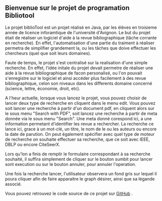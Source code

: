 ## Bienvenue sur le projet de programation Bibliotool

Le projet biblioTool est un projet réalisé en Java, par les élèves en troisieme année de licence inforamtique de l'université d'Avignon. Le but du projet était de réaliser un logiciel d'aide à la revue bibliographique (tâche corrante en recherche). En effet, l'automatisation d'une partie du traiment à réaliser permetra de simplifier grandement la, ou les tâches que doive effectuer les chercheurs (quel que soit leurs domaines).

Faute de temps, le projet s'est centralisé sur la realisation d'une simple recherche. En effet, l'idée initale du projet devait permetre de réaliser une aide à la revue bibliographique de facon personalisé, ou l'on pouvait s'enregistre sur le logiciel et ainsi accéder plus facilement à des revue bibliographique, celon son niveaux dans les differents domaine concerné (science, lettre, économie, droit, etc).

A l'heur actuelle, lorsque vous lancez le projet, vous pouvez choisir de lancer deux type de recherche en cliquent dans le menu edit.
Vous pouvez soit lancer une recherche à partir d'un document pdf, en cliquent alors sur le sous menu "Search with PDF", soit lancez une recherche à partir de meta donnée via le sous menu "Search". Une meta donné corespond ici, a une information permetant d'identifier les revue a rechercher. La recherche ce lance ici, grace à un mot-clé, un titre, le nom de le ou les auteurs ou encore la date de parution. On peut également spécifier avec quel type de moteur de recherche on souhaite effectuer sa recherche, que ce soit avec IEEE, DBLP ou encore CiteSeerX.

Lors qu'lon a finis de remplir le formulaire correspondant à sa recherche souhaité, il suffira simplement de cliquer sur le bouton sumbit pour lancer sont execution ou sur le bouton annuler, pour annuler l'operation.

Une fois la recherche lancer, l'utilisateur observera un fond gris sur lequel il poura cliquer afin de faire apparaitre le graph désirer, ainsi que sa légande associé.

Vous pouvez retrouvez le code source de ce projet sur [GitHub](https://github.com/CeriAvignon/BiblioTool) .
